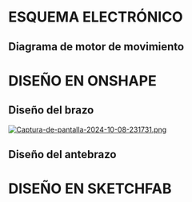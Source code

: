 # ESQUEMA ELECTRÓNICO
## Diagrama de motor de movimiento

# DISEÑO EN ONSHAPE 
## Diseño del brazo
[![Captura-de-pantalla-2024-10-08-231731.png](https://i.postimg.cc/jjXH0Rzg/Captura-de-pantalla-2024-10-08-231731.png)](https://postimg.cc/XZrG9S1d)
## Diseño del antebrazo

# DISEÑO EN SKETCHFAB
